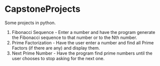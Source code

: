 # CapstoneProjects
Some projects in python.

1. Fibonacci Sequence - Enter a number and have the program generate the Fibonacci sequence to that number or to the Nth number.
2. Prime Factorization - Have the user enter a number and find all Prime Factors (if there are any) and display them.
3. Next Prime Number - Have the program find prime numbers until the user chooses to stop asking for the next one.
